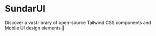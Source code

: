 # SundarUI

Discover a vast library of open-source Tailwind CSS components and Mobile UI design elements 🚀